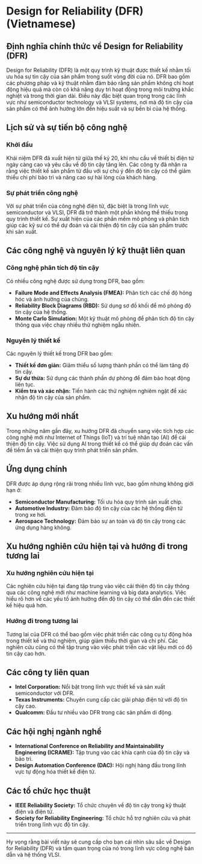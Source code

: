 # Design for Reliability (DFR) (Vietnamese)

## Định nghĩa chính thức về Design for Reliability (DFR)

Design for Reliability (DFR) là một quy trình kỹ thuật được thiết kế nhằm tối ưu hóa sự tin cậy của sản phẩm trong suốt vòng đời của nó. DFR bao gồm các phương pháp và kỹ thuật nhằm đảm bảo rằng sản phẩm không chỉ hoạt động hiệu quả mà còn có khả năng duy trì hoạt động trong môi trường khắc nghiệt và trong thời gian dài. Điều này đặc biệt quan trọng trong các lĩnh vực như semiconductor technology và VLSI systems, nơi mà độ tin cậy của sản phẩm có thể ảnh hưởng lớn đến hiệu suất và sự bền bỉ của hệ thống.

## Lịch sử và sự tiến bộ công nghệ

### Khởi đầu

Khái niệm DFR đã xuất hiện từ giữa thế kỷ 20, khi nhu cầu về thiết bị điện tử ngày càng cao và yêu cầu về độ tin cậy tăng lên. Các công ty đã nhận ra rằng việc thiết kế sản phẩm từ đầu với sự chú ý đến độ tin cậy có thể giảm thiểu chi phí bảo trì và nâng cao sự hài lòng của khách hàng.

### Sự phát triển công nghệ

Với sự phát triển của công nghệ điện tử, đặc biệt là trong lĩnh vực semiconductor và VLSI, DFR đã trở thành một phần không thể thiếu trong quy trình thiết kế. Sự xuất hiện của các phần mềm mô phỏng và phân tích giúp các kỹ sư có thể dự đoán và cải thiện độ tin cậy của sản phẩm trước khi sản xuất.

## Các công nghệ và nguyên lý kỹ thuật liên quan

### Công nghệ phân tích độ tin cậy

Có nhiều công nghệ được sử dụng trong DFR, bao gồm:

- **Failure Mode and Effects Analysis (FMEA):** Phân tích các chế độ hỏng hóc và ảnh hưởng của chúng.
- **Reliability Block Diagrams (RBD):** Sử dụng sơ đồ khối để mô phỏng độ tin cậy của hệ thống.
- **Monte Carlo Simulation:** Một kỹ thuật mô phỏng để phân tích độ tin cậy thông qua việc chạy nhiều thử nghiệm ngẫu nhiên.

### Nguyên lý thiết kế

Các nguyên lý thiết kế trong DFR bao gồm:

- **Thiết kế đơn giản:** Giảm thiểu số lượng thành phần có thể làm tăng độ tin cậy.
- **Sự dư thừa:** Sử dụng các thành phần dự phòng để đảm bảo hoạt động liên tục.
- **Kiểm tra và xác nhận:** Tiến hành các thử nghiệm nghiêm ngặt để xác nhận độ tin cậy của sản phẩm.

## Xu hướng mới nhất

Trong những năm gần đây, xu hướng DFR đã chuyển sang việc tích hợp các công nghệ mới như Internet of Things (IoT) và trí tuệ nhân tạo (AI) để cải thiện độ tin cậy. Việc sử dụng AI trong thiết kế có thể giúp dự đoán các vấn đề tiềm ẩn và cải thiện quy trình phát triển sản phẩm.

## Ứng dụng chính

DFR được áp dụng rộng rãi trong nhiều lĩnh vực, bao gồm nhưng không giới hạn ở:

- **Semiconductor Manufacturing:** Tối ưu hóa quy trình sản xuất chip.
- **Automotive Industry:** Đảm bảo độ tin cậy của các hệ thống điện tử trong xe hơi.
- **Aerospace Technology:** Đảm bảo sự an toàn và độ tin cậy trong các ứng dụng hàng không.

## Xu hướng nghiên cứu hiện tại và hướng đi trong tương lai

### Xu hướng nghiên cứu hiện tại

Các nghiên cứu hiện tại đang tập trung vào việc cải thiện độ tin cậy thông qua các công nghệ mới như machine learning và big data analytics. Việc hiểu rõ hơn về các yếu tố ảnh hưởng đến độ tin cậy có thể dẫn đến các thiết kế hiệu quả hơn.

### Hướng đi trong tương lai

Tương lai của DFR có thể bao gồm việc phát triển các công cụ tự động hóa trong thiết kế và thử nghiệm, giúp giảm thiểu thời gian và chi phí. Các nghiên cứu cũng có thể tập trung vào việc phát triển các vật liệu mới có độ tin cậy cao hơn.

## Các công ty liên quan

- **Intel Corporation:** Nổi bật trong lĩnh vực thiết kế và sản xuất semiconductor với DFR.
- **Texas Instruments:** Chuyên cung cấp các giải pháp điện tử với độ tin cậy cao.
- **Qualcomm:** Đầu tư nhiều vào DFR trong các sản phẩm di động.

## Các hội nghị ngành nghề

- **International Conference on Reliability and Maintainability Engineering (ICRAME):** Tập trung vào các khía cạnh của độ tin cậy và bảo trì.
- **Design Automation Conference (DAC):** Hội nghị hàng đầu trong lĩnh vực tự động hóa thiết kế điện tử.

## Các tổ chức học thuật

- **IEEE Reliability Society:** Tổ chức chuyên về độ tin cậy trong kỹ thuật điện và điện tử.
- **Society for Reliability Engineering:** Tổ chức hỗ trợ nghiên cứu và phát triển trong lĩnh vực độ tin cậy.

---

Hy vọng rằng bài viết này sẽ cung cấp cho bạn cái nhìn sâu sắc về Design for Reliability (DFR) và tầm quan trọng của nó trong lĩnh vực công nghệ bán dẫn và hệ thống VLSI.